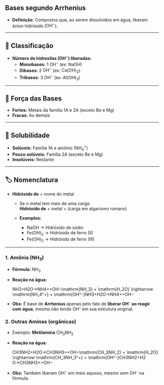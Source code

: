 ## Bases segundo Arrhenius

- **Definição:** Compostos que, ao serem dissolvidos em água, liberam ânion hidróxido ($\mathrm{OH^-}$).

---

## 🔢 Classificação

- **Número de hidroxilas (OH$^-$) liberadas:**
    - **Monobases:** 1 $\mathrm{OH^-}$ (ex: $\mathrm{NaOH}$)
    - **Dibases:** 2 $\mathrm{OH^-}$ (ex: $\mathrm{Ca(OH)_2}$)
    - **Tribases:** 3 $\mathrm{OH^-}$ (ex: $\mathrm{Al(OH)_3}$)

---

## 💪 Força das Bases

- **Fortes:** Metais da família 1A e 2A (exceto Be e Mg)
- **Fracas:** As demais

---

## 🌊 Solubilidade

- **Solúveis:** Família 1A e amônio ($\mathrm{NH_4^+}$)
- **Pouco solúveis:** Família 2A (exceto Be e Mg)
- **Insolúveis:** Restante

---

## 🏷️ Nomenclatura

- **Hidróxido de** + nome do metal
    - Se o metal tem mais de uma carga:  
        **Hidróxido de** + metal + (carga em algarismo romano)
        
    - **Exemplos:**
        - $\mathrm{NaOH}$ → Hidróxido de sódio
        - $\mathrm{Fe(OH)_2}$ → Hidróxido de ferro (II)
        - $\mathrm{Fe(OH)_3}$ → Hidróxido de ferro (III)
---
### **1. Amônia ($\mathrm{NH_3}$)**

- **Fórmula:** $\mathrm{NH_3}$
    
- **Reação na água:**
    
    NH3+H2O→NH4++OH−\mathrm{NH_3} + \mathrm{H_2O} \rightarrow \mathrm{NH_4^+} + \mathrm{OH^-}NH3​+H2​O→NH4+​+OH−
- **Obs:** É base de **Arrhenius** apenas pelo fato de **liberar OH⁻ ao reagir com água**, mesmo não tendo OH⁻ em sua estrutura original.
    

### **2. Outras Aminas (orgânicas)**

- Exemplo: **Metilamina** $\mathrm{CH_3NH_2}$
    
- **Reação na água:**
    
    CH3NH2+H2O→CH3NH3++OH−\mathrm{CH_3NH_2} + \mathrm{H_2O} \rightarrow \mathrm{CH_3NH_3^+} + \mathrm{OH^-}CH3​NH2​+H2​O→CH3​NH3+​+OH−
- **Obs:** Também liberam $\mathrm{OH^-}$ em meio aquoso, mesmo sem OH⁻ na fórmula.